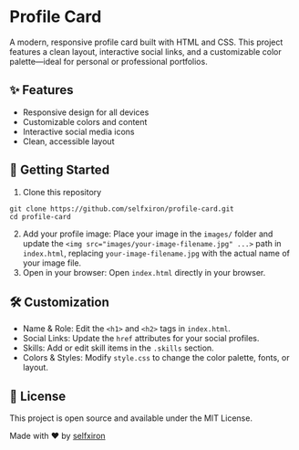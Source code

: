 # Profile Card
A modern, responsive profile card built with HTML and CSS. This project features a clean layout, interactive social links, and a customizable color palette—ideal for personal or professional portfolios.

## ✨ Features
- Responsive design for all devices
- Customizable colors and content
- Interactive social media icons
- Clean, accessible layout

## 🚀 Getting Started
1. Clone this repository
```
git clone https://github.com/selfxiron/profile-card.git
cd profile-card
```
2. Add your profile image:
Place your image in the `images/` folder and update the `<img src="images/your-image-filename.jpg" ...>` path in `index.html`, replacing `your-image-filename.jpg` with the actual name of your image file.
3. Open in your browser:
Open `index.html` directly in your browser.

## 🛠️ Customization
- Name & Role: Edit the `<h1>` and `<h2>` tags in `index.html`.
- Social Links: Update the `href` attributes for your social profiles.
- Skills: Add or edit skill items in the `.skills` section.
- Colors & Styles: Modify `style.css` to change the color palette, fonts, or layout.

## 📄 License
This project is open source and available under the MIT License.

Made with ❤️ by [selfxiron](https://github.com/selfxiron)